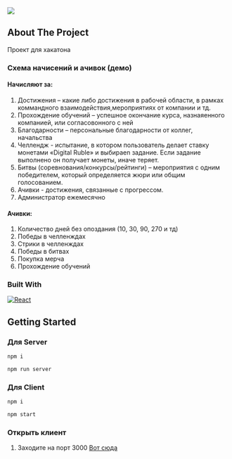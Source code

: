 <img src="icon.png" align="center" />

## About The Project

Проект для хакатона

### Схема начисений и ачивок (демо)

#### Начисляют за:

1.	Достижения – какие либо достижения в рабочей области, в рамках коммандного взаимодействия,мероприятиях от компании и тд.
2.	Прохождение обучений – успешное окончание курса, назнаяенного компанией, или согласовонного с ней
3.	Благодарности – персональные благодарности от коллег, начальства
4.	Челлендж - испытание, в котором пользователь делает ставку монетами «Digital Ruble» и выбираеn задание. Если задание выполнено он получает монеты, иначе теряет.
5.	Битвы (соревнования/конкурсы/рейтинги) – мероприятия с одним победителем, который определяется жюри или общим голосованием. 
6.	Ачивки - достижения, связанные с прогрессом.
7.	Администратор ежемесячно

#### Ачивки:
1.	Количество дней без опоздания (10, 30, 90, 270 и тд)
2.	Победы в челленждах
3.	Стрики в челленждах
4.	Победы в битвах
5.	Покупка мерча
6.	Прохождение обучений

### Built With

[![React][React.js]][React-url]

## Getting Started
### Для Server

  ```sh
  npm i
  ```

  ```sh
  npm run server
  ```

  ### Для Client

  ```sh
  npm i
  ```

  ```sh
  npm start
  ```

### Открыть клиент

1. Заходите на порт 3000 [Вот сюда](http://localhost:3001/login)

[React.js]: https://img.shields.io/badge/React-20232A?style=for-the-badge&logo=react&logoColor=61DAFB
[React-url]: https://reactjs.org/